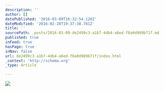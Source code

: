 ```yaml
---
description: ''
author: []
datePublished: '2016-03-09T16:32:54.120Z'
dateModified: '2016-02-28T19:37:38.781Z'
title: ''
sourcePath: _posts/2016-03-09-de2499c3-a1b7-4db4-a6ed-f8a0d989b71f.md
published: true
inFeed: true
hasPage: true
inNav: false
url: de2499c3-a1b7-4db4-a6ed-f8a0d989b71f/index.html
_context: 'http://schema.org'
_type: Article

---
```

![](https://the-grid-user-content.s3-us-west-2.amazonaws.com/e575ff83-786e-44f9-ac7e-1e114929987a.png)